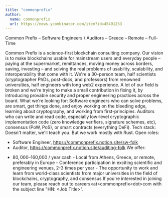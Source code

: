 ```yaml
---
title: "commonprefix"
author:
  name: commonprefix
  url: https://news.ycombinator.com/item?id=45491233
---
```

Common Prefix – Software Engineers &#x2F; Auditors – Greece – Remote – Full-Time

Common Prefix is a science-first blockchain consulting company. Our vision is to make blockchains usable for mainstream users and everyday people – paying at the supermarket, remittances, moving money across borders, saving, investing – and solving the real problems of usability, scalability, and interoperability that come with it. We&#x27;re a 30-person team, half scientists (cryptographer PhDs, post-docs, and professors) from renowned universities, half engineers with long web2 experience. A lot of our field is broken and we&#x27;re trying to make a small contribution in fixing it, by introducing provable security and proper engineering practices across the board.
What we&#x27;re looking for:
Software engineers who can solve problems, are smart, get things done, and enjoy working on the bleeding edge, learning about cryptography, and working from first-principles.
Auditors who can write and read code, especially low-level cryptographic implementation code (zero knowledge verifiers, signature schemes, etc), consensus (PoW, PoS), or smart contracts (everything DeFi).
Tech stack: Doesn&#x27;t matter, we&#x27;ll teach you. But we work mostly with Rust.
Open roles:
* Software Engineer, <a href="https:&#x2F;&#x2F;commonprefix.notion.site&#x2F;sw-folk" rel="nofollow">https:&#x2F;&#x2F;commonprefix.notion.site&#x2F;sw-folk</a>
* Auditor, <a href="https:&#x2F;&#x2F;commonprefix.notion.site&#x2F;auditing-folk" rel="nofollow">https:&#x2F;&#x2F;commonprefix.notion.site&#x2F;auditing-folk</a>
We offer:
- $80,000–$160,000 &#x2F; year cash - Local from Athens, Greece, or remote, preferably in Europe - Conference participation in exciting scientific and engineering venues, 2-3 times per year - The opportunity to work and learn from world-class scientists from major universities in the field of blockchains, cryptography, and consensus
If you&#x27;re interested in joining our team, please reach out to careers&lt;at&gt;commonprefix&lt;dot&gt;com with the subject line &quot;HN: &lt;Job Title&gt;&quot;.
<JobApplication />
